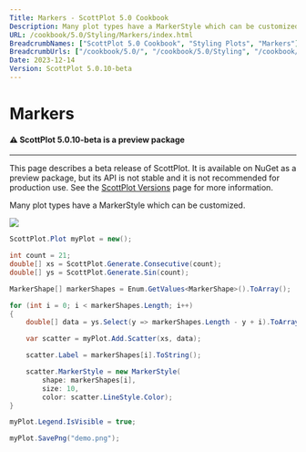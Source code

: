 ```yaml
---
Title: Markers - ScottPlot 5.0 Cookbook
Description: Many plot types have a MarkerStyle which can be customized.
URL: /cookbook/5.0/Styling/Markers/index.html
BreadcrumbNames: ["ScottPlot 5.0 Cookbook", "Styling Plots", "Markers"]
BreadcrumbUrls: ["/cookbook/5.0/", "/cookbook/5.0/Styling", "/cookbook/5.0/Styling/Markers"]
Date: 2023-12-14
Version: ScottPlot 5.0.10-beta
---
```


# Markers



<div class='alert alert-warning' role='alert'><h4 class='alert-heading py-0 my-0'>⚠️ ScottPlot 5.0.10-beta is a preview package</h4><hr /><p class='mb-0'><span class='fw-semibold'>This page describes a beta release of ScottPlot.</span> It is available on NuGet as a preview package, but its API is not stable and it is not recommended for production use. See the <a href='https://scottplot.net/versions/'>ScottPlot Versions</a> page for more information. </p></div>



Many plot types have a MarkerStyle which can be customized.

[![](/cookbook/5.0/images/Markers.png)](/cookbook/5.0/images/Markers.png)

```cs
ScottPlot.Plot myPlot = new();

int count = 21;
double[] xs = ScottPlot.Generate.Consecutive(count);
double[] ys = ScottPlot.Generate.Sin(count);

MarkerShape[] markerShapes = Enum.GetValues<MarkerShape>().ToArray();

for (int i = 0; i < markerShapes.Length; i++)
{
    double[] data = ys.Select(y => markerShapes.Length - y + i).ToArray();

    var scatter = myPlot.Add.Scatter(xs, data);

    scatter.Label = markerShapes[i].ToString();

    scatter.MarkerStyle = new MarkerStyle(
        shape: markerShapes[i],
        size: 10,
        color: scatter.LineStyle.Color);
}

myPlot.Legend.IsVisible = true;

myPlot.SavePng("demo.png");

```

